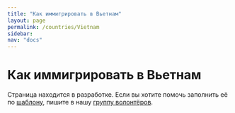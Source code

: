 ```yaml
---
title: "Как иммигрировать в Вьетнам"
layout: page
permalink: /countries/Vietnam
sidebar:
nav: "docs"
---
```


# Как иммигрировать в Вьетнам

Страница находится в разработке. Если вы хотите помочь заполнить её по [шаблону](/template), пишите в нашу [группу волонтёров](https://t.me/+FHi3FnJaoWJkMDAx).
